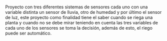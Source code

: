 #
Proyecto con tres diferentes sistemas de sensores cada uno con una variable distinta un sensor de lluvia, otro de humedad y por último el sensor de luz, este proyecto como finalidad tiene el saber cuando se riega una planta y cuando no se debe mirar teniendo en cuenta las tres variables de cada uno de los sensores se toma la decisión, además de esto, el riego puede ser automático.

